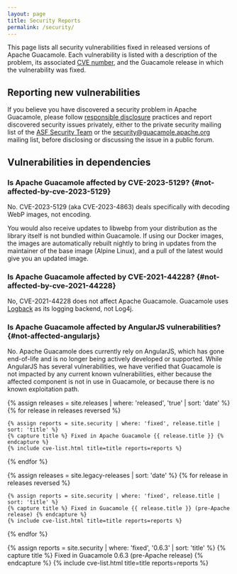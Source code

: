```yaml
---
layout: page 
title: Security Reports
permalink: /security/
---
```


This page lists all security vulnerabilities fixed in released versions of
Apache Guacamole. Each vulnerability is listed with a description of the
problem, its associated [CVE
number](https://cve.mitre.org/about/faqs.html#what_is_cve_id), and the
Guacamole release in which the vulnerability was fixed.

Reporting new vulnerabilities
-----------------------------

If you believe you have discovered a security problem in Apache Guacamole,
please follow [responsible
disclosure](https://en.wikipedia.org/wiki/Responsible_disclosure) practices and
report discovered security issues privately, either to the private security
mailing list of the [ASF Security Team](https://www.apache.org/security/) or
the <security@guacamole.apache.org> mailing list, before disclosing or
discussing the issue in a public forum.

Vulnerabilities in dependencies
-------------------------------

### Is Apache Guacamole affected by CVE-2023-5129? {#not-affected-by-cve-2023-5129}

No. CVE-2023-5129 (aka CVE-2023-4863) deals specifically with decoding
WebP images, not encoding.

You would also receive updates to libwebp from your distribution as the
library itself is not bundled within Guacamole. If using our Docker
images, the images are automatically rebuilt nightly to bring in updates
from the maintainer of the base image (Alpine Linux), and a pull of the
latest would give you an updated image.

### Is Apache Guacamole affected by CVE-2021-44228? {#not-affected-by-cve-2021-44228}

No, CVE-2021-44228 does not affect Apache Guacamole. Guacamole uses
[Logback](http://logback.qos.ch/) as its logging backend, not Log4j.

### Is Apache Guacamole affected by AngularJS vulnerabilities? {#not-affected-angularjs}

No. Apache Guacamole does currently rely on AngularJS, which has gone
end-of-life and is no longer being actively developed or supported. While
AngularJS has several vulnerabilities, we have verified that Guacamole
is not impacted by any current known vulnerabilities, either because
the affected component is not in use in Guacamole, or because there is
no known exploitation path.

{% assign releases = site.releases  | where: 'released', 'true' | sort: 'date' %}
{% for release in releases reversed %}

    {% assign reports = site.security | where: 'fixed', release.title | sort: 'title' %}
    {% capture title %} Fixed in Apache Guacamole {{ release.title }} {% endcapture %}
    {% include cve-list.html title=title reports=reports %}

{% endfor %}

{% assign releases = site.legacy-releases | sort: 'date' %}
{% for release in releases reversed %}

    {% assign reports = site.security | where: 'fixed', release.title | sort: 'title' %}
    {% capture title %} Fixed in Guacamole {{ release.title }} (pre-Apache release) {% endcapture %}
    {% include cve-list.html title=title reports=reports %}

{% endfor %}

{% assign reports = site.security | where: 'fixed', '0.6.3' | sort: 'title' %}
{% capture title %} Fixed in Guacamole 0.6.3 (pre-Apache release) {% endcapture %}
{% include cve-list.html title=title reports=reports %}

